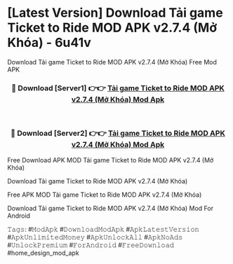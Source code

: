 # [Latest Version] Download Tải game Ticket to Ride MOD APK v2.7.4 (Mở Khóa) - 6u41v

Download Tải game Ticket to Ride MOD APK v2.7.4 (Mở Khóa) Free Mod APK

<div align="center">
<h3>🔴 Download [Server1] 👉👉 <a href="https://apk-comot.site?title=Tải_game_Ticket_to_Ride_MOD_APK_v2.7.4_(Mở_Khóa)">Tải game Ticket to Ride MOD APK v2.7.4 (Mở Khóa) Mod Apk</a></h3><br>

<h3>🔴 Download [Server2] 👉👉 <a href="https://apk-comot.site?title=Tải_game_Ticket_to_Ride_MOD_APK_v2.7.4_(Mở_Khóa)">Tải game Ticket to Ride MOD APK v2.7.4 (Mở Khóa) Mod Apk</a></h3>
</div>


Free Download APK MOD Tải game Ticket to Ride MOD APK v2.7.4 (Mở Khóa)

Download Tải game Ticket to Ride MOD APK v2.7.4 (Mở Khóa) 

Free APK MOD Tải game Ticket to Ride MOD APK v2.7.4 (Mở Khóa) 

Download Tải game Ticket to Ride MOD APK v2.7.4 (Mở Khóa) Mod For Android

𝚃𝚊𝚐𝚜: #𝙼𝚘𝚍𝙰𝚙𝚔 #𝙳𝚘𝚠𝚗𝚕𝚘𝚊𝚍𝙼𝚘𝚍𝙰𝚙𝚔 #𝙰𝚙𝚔𝙻𝚊𝚝𝚎𝚜𝚝𝚅𝚎𝚛𝚜𝚒𝚘𝚗 #𝙰𝚙𝚔𝚄𝚗𝚕𝚒𝚖𝚒𝚝𝚎𝚍𝙼𝚘𝚗𝚎𝚢 #𝙰𝚙𝚔𝚄𝚗𝚕𝚘𝚌𝚔𝙰𝚕𝚕 #𝙰𝚙𝚔𝙽𝚘𝙰𝚍𝚜 #𝚄𝚗𝚕𝚘𝚌𝚔𝙿𝚛𝚎𝚖𝚒𝚞𝚖 #𝙵𝚘𝚛𝙰𝚗𝚍𝚛𝚘𝚒𝚍 #𝙵𝚛𝚎𝚎𝙳𝚘𝚠𝚗𝚕𝚘𝚊𝚍 #home_design_mod_apk
